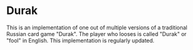 # Durak

This is an implementation of one out of multiple versions of a traditional Russian card game "Durak". The player who looses is called "Durak" or "fool" in English. 
This implementation is regularly updated.
